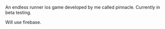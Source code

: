 
An endless runner ios game developed by me called pinnacle. Currently in beta testing.

Will use firebase.
